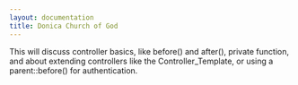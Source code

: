 ```yaml
---
layout: documentation
title: Donica Church of God
---
```

This will discuss controller basics, like before() and after(), private function, and about extending controllers like the Controller_Template, or using a parent::before() for authentication.